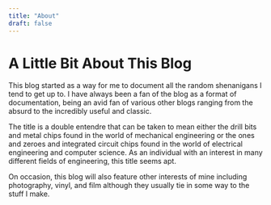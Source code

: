```yaml
---
title: "About"
draft: false
---
```

# A Little Bit About This Blog
This blog started as a way for me to document all the random shenanigans I tend to get up to. I have always been a fan of the blog as a format of documentation, being an avid fan of various other blogs ranging from the absurd to the incredibly useful and classic.

The title is a double entendre that can be taken to mean either the drill bits and metal chips found in the world of mechanical engineering or the ones and zeroes and integrated circuit chips found in the world of electrical engineering and computer science. As an individual with an interest in many different fields of engineering, this title seems apt.

On occasion, this blog will also feature other interests of mine including photography, vinyl, and film although they usually tie in some way to the stuff I make.

